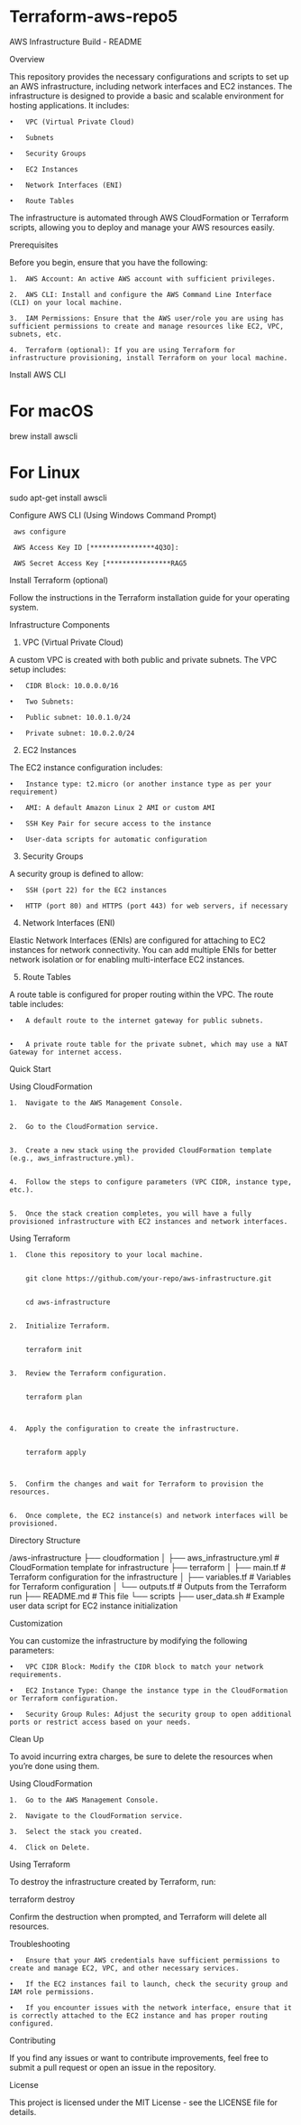 # Terraform-aws-repo5 


AWS Infrastructure Build - README


Overview


This repository provides the necessary configurations and scripts to set up an AWS infrastructure, including network interfaces and EC2 instances. The infrastructure is designed to provide a basic and scalable environment for hosting applications. It includes:

	•	VPC (Virtual Private Cloud)

	•	Subnets

	•	Security Groups

	•	EC2 Instances

	•	Network Interfaces (ENI)

	•	Route Tables


The infrastructure is automated through AWS CloudFormation or Terraform scripts, allowing you to deploy and manage your AWS resources easily.

Prerequisites

Before you begin, ensure that you have the following:

	1.	AWS Account: An active AWS account with sufficient privileges.

	2.	AWS CLI: Install and configure the AWS Command Line Interface (CLI) on your local machine.

	3.	IAM Permissions: Ensure that the AWS user/role you are using has sufficient permissions to create and manage resources like EC2, VPC, subnets, etc.

	4.	Terraform (optional): If you are using Terraform for infrastructure provisioning, install Terraform on your local machine.



Install AWS CLI


# For macOS

brew install awscli


# For Linux 

sudo apt-get install awscli


Configure AWS CLI (Using Windows Command Prompt)


     aws configure

     AWS Access Key ID [****************4Q3O]:

     AWS Secret Access Key [****************RAG5


Install Terraform (optional)


Follow the instructions in the Terraform installation guide for your operating system.


Infrastructure Components


1. VPC (Virtual Private Cloud)


A custom VPC is created with both public and private subnets. The VPC setup includes:

	•	CIDR Block: 10.0.0.0/16

	•	Two Subnets:

	•	Public subnet: 10.0.1.0/24

	•	Private subnet: 10.0.2.0/24



2. EC2 Instances


The EC2 instance configuration includes:

	•	Instance type: t2.micro (or another instance type as per your requirement)

	•	AMI: A default Amazon Linux 2 AMI or custom AMI

	•	SSH Key Pair for secure access to the instance

	•	User-data scripts for automatic configuration


3. Security Groups


A security group is defined to allow:

	•	SSH (port 22) for the EC2 instances

	•	HTTP (port 80) and HTTPS (port 443) for web servers, if necessary


4. Network Interfaces (ENI)


Elastic Network Interfaces (ENIs) are configured for attaching to EC2 instances for network connectivity. You can add multiple ENIs for better network isolation or for enabling multi-interface EC2 instances.


5. Route Tables


A route table is configured for proper routing within the VPC. The route table includes:


	•	A default route to the internet gateway for public subnets.


	•	A private route table for the private subnet, which may use a NAT Gateway for internet access.




Quick Start


Using CloudFormation


	1.	Navigate to the AWS Management Console.


	2.	Go to the CloudFormation service.


	3.	Create a new stack using the provided CloudFormation template (e.g., aws_infrastructure.yml).


	4.	Follow the steps to configure parameters (VPC CIDR, instance type, etc.).


	5.	Once the stack creation completes, you will have a fully provisioned infrastructure with EC2 instances and network interfaces.




Using Terraform


	1.	Clone this repository to your local machine.


        git clone https://github.com/your-repo/aws-infrastructure.git


        cd aws-infrastructure


	2.	Initialize Terraform.


        terraform init


	3.	Review the Terraform configuration.


        terraform plan



	4.	Apply the configuration to create the infrastructure.


        terraform apply



	5.	Confirm the changes and wait for Terraform to provision the resources.


	6.	Once complete, the EC2 instance(s) and network interfaces will be provisioned.



Directory Structure


/aws-infrastructure
├── cloudformation
│   ├── aws_infrastructure.yml                    # CloudFormation template for infrastructure
├── terraform
│   ├── main.tf                                   # Terraform configuration for the infrastructure
│   ├── variables.tf                              # Variables for Terraform configuration
│   └── outputs.tf                                # Outputs from the Terraform run
├── README.md                                     # This file
└── scripts
    ├── user_data.sh                              # Example user data script for EC2 instance initialization

Customization


You can customize the infrastructure by modifying the following parameters:


	•	VPC CIDR Block: Modify the CIDR block to match your network requirements.

	•	EC2 Instance Type: Change the instance type in the CloudFormation or Terraform configuration.

	•	Security Group Rules: Adjust the security group to open additional ports or restrict access based on your needs.


Clean Up

To avoid incurring extra charges, be sure to delete the resources when you’re done using them.

Using CloudFormation

	1.	Go to the AWS Management Console.

	2.	Navigate to the CloudFormation service.

	3.	Select the stack you created.

	4.	Click on Delete.


Using Terraform

To destroy the infrastructure created by Terraform, run:

terraform destroy

Confirm the destruction when prompted, and Terraform will delete all resources.

Troubleshooting

	•	Ensure that your AWS credentials have sufficient permissions to create and manage EC2, VPC, and other necessary services.
    
	•	If the EC2 instances fail to launch, check the security group and IAM role permissions.

	•	If you encounter issues with the network interface, ensure that it is correctly attached to the EC2 instance and has proper routing configured.


Contributing

If you find any issues or want to contribute improvements, feel free to submit a pull request or open an issue in the repository.

License

This project is licensed under the MIT License - see the LICENSE file for details.
